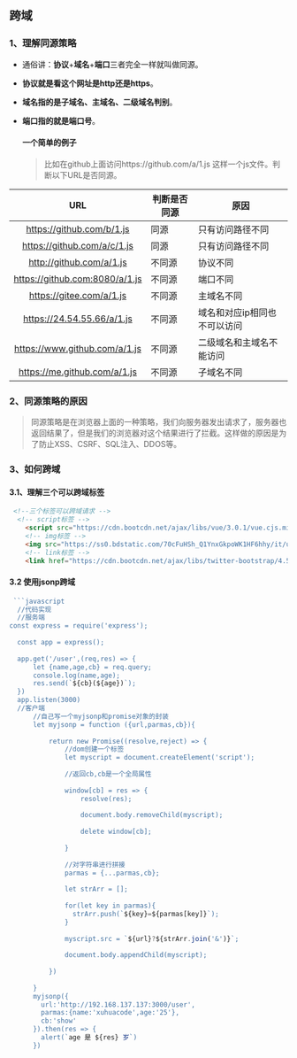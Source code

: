 ## 跨域

### 1、理解同源策略

- 通俗讲：**协议**+**域名**+**端口**三者完全一样就叫做同源。

- **协议就是看这个网址是http还是https**。

- **域名指的是子域名、主域名、二级域名判别**。

- **端口指的就是端口号**。

  #### 一个简单的例子

  > 比如在github上面访问https://github.com/a/1.js 这样一个js文件。判断以下URL是否同源。

|              URL               | 判断是否同源 | 原因                         |
| :----------------------------: | ------------ | ---------------------------- |
|   https://github.com/b/1.js    | 同源         | 只有访问路径不同             |
|  https://github.com/a/c/1.js   | 同源         | 只有访问路径不同             |
|    http://github.com/a/1.js    | 不同源       | 协议不同                     |
| https://github.com:8080/a/1.js | 不同源       | 端口不同                     |
|    https://gitee.com/a/1.js    | 不同源       | 主域名不同                   |
|   https://24.54.55.66/a/1.js   | 不同源       | 域名和对应ip相同也不可以访问 |
| https://www.github.com/a/1.js  | 不同源       | 二级域名和主域名不能访问     |
|  https://me.github.com/a/1.js  | 不同源       | 子域名不同                   |

### 2、同源策略的原因

> 同源策略是在浏览器上面的一种策略，我们向服务器发出请求了，服务器也返回结果了，但是我们的浏览器对这个结果进行了拦截。这样做的原因是为了防止XSS、CSRF、SQL注入、DDOS等。

### 3、如何跨域

#### 3.1、理解三个可以跨域标签

```html
 <!--三个标签可以跨域请求 -->
  <!-- script标签 -->
    <script src="https://cdn.bootcdn.net/ajax/libs/vue/3.0.1/vue.cjs.min.js"></script>
    <!-- img标签 -->
    <img src="https://ss0.bdstatic.com/70cFuHSh_Q1YnxGkpoWK1HF6hhy/it/u=341802306,419856862&fm=26&gp=0.jpg">
    <!-- link标签 -->
    <link href="https://cdn.bootcdn.net/ajax/libs/twitter-bootstrap/4.5.3/css/bootstrap-grid.min.css" rel="stylesheet">

```

#### 3.2 使用jsonp跨域

```javascript
 ```javascript
  //代码实现
  //服务端
const express = require('express');
  
  const app = express();
  
  app.get('/user',(req,res) => {
      let {name,age,cb} = req.query;
      console.log(name,age);
      res.send(`${cb}(${age})`);
  })
  app.listen(3000)
  //客户端
      //自己写一个myjsonp和promise对象的封装
      let myjsonp = function ({url,parmas,cb}){
  
          return new Promise((resolve,reject) => {
              //dom创建一个标签
              let myscript = document.createElement('script');
  
              //返回cb,cb是一个全局属性
  
              window[cb] = res => {
                  resolve(res); 
  
                  document.body.removeChild(myscript);
  
                  delete window[cb];
  
              }
  
              //对字符串进行拼接
              parmas = {...parmas,cb};
  
              let strArr = [];
  
              for(let key in parmas){
                strArr.push(`${key}=${parmas[key]}`);
              }
  
              myscript.src = `${url}?${strArr.join('&')}`;
  
              document.body.appendChild(myscript);
  
          })
  
      }
      myjsonp({
        url:'http://192.168.137.137:3000/user',
        parmas:{name:'xuhuacode',age:'25'},
        cb:'show'
      }).then(res => {
        alert(`age 是 ${res} 岁`)
      })
```

